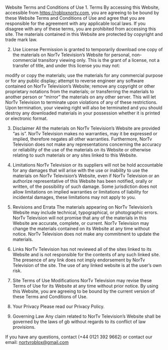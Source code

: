 Website Terms and Conditions of Use 1. Terms By accessing this Website,
accessible from https://robloxnortv.com, you are agreeing to be bound by
these Website Terms and Conditions of Use and agree that you are
responsible for the agreement with any applicable local laws. If you
disagree with any of these terms, you are prohibited from accessing this
site. The materials contained in this Website are protected by copyright
and trade mark law.

2.  Use License Permission is granted to temporarily download one copy
    of the materials on NorTv Television’s Website for personal,
    non-commercial transitory viewing only. This is the grant of a
    license, not a transfer of title, and under this license you may
    not:

modify or copy the materials; use the materials for any commercial
purpose or for any public display; attempt to reverse engineer any
software contained on NorTv Television’s Website; remove any copyright
or other proprietary notations from the materials; or transferring the
materials to another person or “mirror” the materials on any other
server. This will let NorTv Television to terminate upon violations of
any of these restrictions. Upon termination, your viewing right will
also be terminated and you should destroy any downloaded materials in
your possession whether it is printed or electronic format.

3.  Disclaimer All the materials on NorTv Television’s Website are
    provided “as is”. NorTv Television makes no warranties, may it be
    expressed or implied, therefore negates all other warranties.
    Furthermore, NorTv Television does not make any representations
    concerning the accuracy or reliability of the use of the materials
    on its Website or otherwise relating to such materials or any sites
    linked to this Website.

4.  Limitations NorTv Television or its suppliers will not be hold
    accountable for any damages that will arise with the use or
    inability to use the materials on NorTv Television’s Website, even
    if NorTv Television or an authorize representative of this Website
    has been notified, orally or written, of the possibility of such
    damage. Some jurisdiction does not allow limitations on implied
    warranties or limitations of liability for incidental damages, these
    limitations may not apply to you.

5.  Revisions and Errata The materials appearing on NorTv Television’s
    Website may include technical, typographical, or photographic
    errors. NorTv Television will not promise that any of the materials
    in this Website are accurate, complete, or current. NorTv Television
    may change the materials contained on its Website at any time
    without notice. NorTv Television does not make any commitment to
    update the materials.

6.  Links NorTv Television has not reviewed all of the sites linked to
    its Website and is not responsible for the contents of any such
    linked site. The presence of any link does not imply endorsement by
    NorTv Television of the site. The use of any linked website is at
    the user’s own risk.

7.  Site Terms of Use Modifications NorTv Television may revise these
    Terms of Use for its Website at any time without prior notice. By
    using this Website, you are agreeing to be bound by the current
    version of these Terms and Conditions of Use.

8.  Your Privacy Please read our Privacy Policy.

9.  Governing Law Any claim related to NorTv Television’s Website shall
    be governed by the laws of gb without regards to its conflict of law
    provisions.

If you have any questions, contact (+44 0121 392 9662) or contact our
email: nortvroblox@gmail.com
